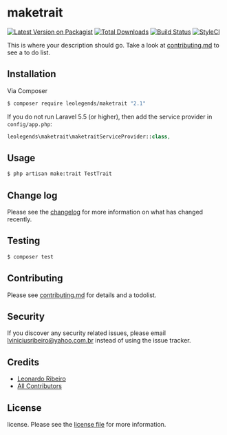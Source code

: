 # maketrait

[![Latest Version on Packagist][ico-version]][link-packagist]
[![Total Downloads][ico-downloads]][link-downloads]
[![Build Status][ico-travis]][link-travis]
[![StyleCI][ico-styleci]][link-styleci]

This is where your description should go. Take a look at [contributing.md](contributing.md) to see a to do list.

## Installation

Via Composer

``` bash
$ composer require leolegends/maketrait "2.1"
```

If you do not run Laravel 5.5 (or higher), then add the service provider in `config/app.php`:

```php
leolegends\maketrait\maketraitServiceProvider::class,
```

## Usage

``` bash
$ php artisan make:trait TestTrait
```

## Change log

Please see the [changelog](changelog.md) for more information on what has changed recently.

## Testing

``` bash
$ composer test
```

## Contributing

Please see [contributing.md](contributing.md) for details and a todolist.

## Security

If you discover any security related issues, please email lviniciusribeiro@yahoo.com.br instead of using the issue tracker.

## Credits

- [Leonardo Ribeiro][link-author]
- [All Contributors][link-contributors]

## License

license. Please see the [license file](license.md) for more information.

[ico-version]: https://img.shields.io/packagist/v/leolegends/maketrait.svg?style=flat-square
[ico-downloads]: https://img.shields.io/packagist/dt/leolegends/maketrait.svg?style=flat-square
[ico-travis]: https://img.shields.io/travis/leolegends/maketrait/master.svg?style=flat-square
[ico-styleci]: https://styleci.io/repos/12345678/shield

[link-packagist]: https://packagist.org/packages/leolegends/maketrait
[link-downloads]: https://packagist.org/packages/leolegends/maketrait
[link-travis]: https://travis-ci.org/leolegends/maketrait
[link-styleci]: https://styleci.io/repos/12345678
[link-author]: https://github.com/leolegends
[link-contributors]: ../../contributors
